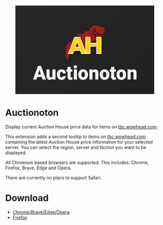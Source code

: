 <p align="center">
  <img src="https://github.com/sandervspl/auctionoton/blob/master/apps/extension/store/promo-440x280.png?raw=true" alt="prime-logo" />
</p>

# Auctionoton

Display current Auction House price data for items on [tbc.wowhead.com](https://tbc.wowhead.com).

This extension adds a second tooltip to items on [tbc.wowhead.com](https://tbc.wowhead.com) containing the latest Auction House price information for your selected server. You can select the region, server and faction you want to be displayed.

All Chromium based browsers are supported. This includes: Chrome, Firefox, Brave, Edge and Opera.

There are currently no plans to support Safari.

# Download
- [Chrome/Brave/Edge/Opera](https://chrome.google.com/webstore/detail/auctionoton-auction-house/ffflgkmjodhdladikaglbeofemhbojio?hl=en&authuser=0)
- [Firefox](https://addons.mozilla.org/en-US/firefox/addon/auctionoton/)
